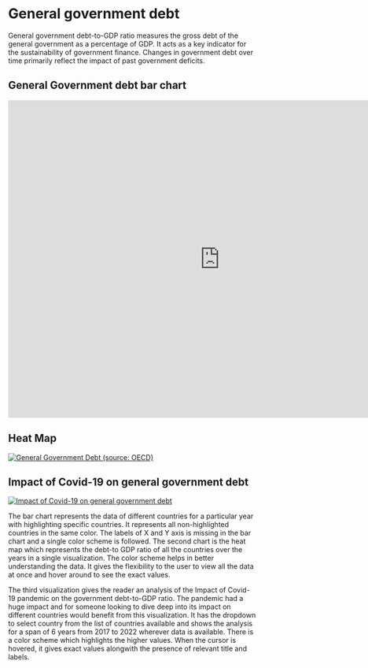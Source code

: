 # General government debt
General government debt-to-GDP ratio measures the gross debt of the general government as a percentage of GDP. It acts as a key indicator for the sustainability of government finance. Changes in government debt over time primarily reflect the impact of past government deficits.

## General Government debt bar chart

<iframe src="https://data.oecd.org/chart/7eWP" width="860" height="645" style="border: 0" mozallowfullscreen="true" webkitallowfullscreen="true" allowfullscreen="true"><a href="https://data.oecd.org/chart/7eWP" target="_blank">OECD Chart: General government debt, Total, % of GDP, Annual, 2021</a></iframe>

## Heat Map
<div class='tableauPlaceholder' id='viz1699221883971' style='position: relative'><noscript><a href='#'><img alt='General Government Debt (source: OECD) ' src='https:&#47;&#47;public.tableau.com&#47;static&#47;images&#47;As&#47;Assignment2_16992217758080&#47;Visualization2&#47;1_rss.png' style='border: none' /></a></noscript><object class='tableauViz'  style='display:none;'><param name='host_url' value='https%3A%2F%2Fpublic.tableau.com%2F' /> <param name='embed_code_version' value='3' /> <param name='site_root' value='' /><param name='name' value='Assignment2_16992217758080&#47;Visualization2' /><param name='tabs' value='no' /><param name='toolbar' value='yes' /><param name='static_image' value='https:&#47;&#47;public.tableau.com&#47;static&#47;images&#47;As&#47;Assignment2_16992217758080&#47;Visualization2&#47;1.png' /> <param name='animate_transition' value='yes' /><param name='display_static_image' value='yes' /><param name='display_spinner' value='yes' /><param name='display_overlay' value='yes' /><param name='display_count' value='yes' /><param name='language' value='en-US' /><param name='filter' value='publish=yes' /></object></div>                
<script type='text/javascript'>                    
  var divElement = document.getElementById('viz1699221883971');                    
  var vizElement = divElement.getElementsByTagName('object')[0];                    
  vizElement.style.width='100%';vizElement.style.height=(divElement.offsetWidth*0.75)+'px';                    
  var scriptElement = document.createElement('script');                    
  scriptElement.src = 'https://public.tableau.com/javascripts/api/viz_v1.js';                    
  vizElement.parentNode.insertBefore(scriptElement, vizElement);                
</script>

## Impact of Covid-19 on general government debt
<div class='tableauPlaceholder' id='viz1699418146087' style='position: relative'><noscript><a href='#'><img alt='Impact of Covid-19 on general government debt ' src='https:&#47;&#47;public.tableau.com&#47;static&#47;images&#47;As&#47;Assignment2_3_1_16994169232850&#47;Sheet3&#47;1_rss.png' style='border: none' /></a></noscript><object class='tableauViz'  style='display:none;'><param name='host_url' value='https%3A%2F%2Fpublic.tableau.com%2F' /> <param name='embed_code_version' value='3' /> <param name='site_root' value='' /><param name='name' value='Assignment2_3_1_16994169232850&#47;Sheet3' /><param name='tabs' value='no' /><param name='toolbar' value='yes' /><param name='static_image' value='https:&#47;&#47;public.tableau.com&#47;static&#47;images&#47;As&#47;Assignment2_3_1_16994169232850&#47;Sheet3&#47;1.png' /> <param name='animate_transition' value='yes' /><param name='display_static_image' value='yes' /><param name='display_spinner' value='yes' /><param name='display_overlay' value='yes' /><param name='display_count' value='yes' /><param name='language' value='en-US' /><param name='filter' value='publish=yes' /></object></div>                
<script type='text/javascript'>                    
  var divElement = document.getElementById('viz1699418146087');                    
  var vizElement = divElement.getElementsByTagName('object')[0];                    
  vizElement.style.width='100%';vizElement.style.height=(divElement.offsetWidth*0.75)+'px';                    
  var scriptElement = document.createElement('script');                    
  scriptElement.src = 'https://public.tableau.com/javascripts/api/viz_v1.js';                    
  vizElement.parentNode.insertBefore(scriptElement, vizElement);                
</script>

The bar chart represents the data of different countries for a particular year with highlighting specific countries. It represents all non-highlighted countries in the same color. The labels of X and Y axis is missing in the bar chart and a single color scheme is followed. The second chart is the heat map which represents the debt-to GDP ratio of all the countries over the years in a single visualization. The color scheme helps in better understanding the data. It gives the flexibility to the user to view all the data at once and hover around to see the exact values.

The third visualization gives the reader an analysis of the Impact of Covid-19 pandemic on the government debt-to-GDP ratio. The pandemic had a huge impact and for someone looking to dive deep into its impact on different countries would benefit from this visualization. It has the dropdown to select country from the list of countries available and shows the analysis for a span of 6 years from 2017 to 2022 wherever data is available. There is a color scheme which highlights the higher values. When the cursor is hovered, it gives exact values alongwith the presence of relevant title and labels.
